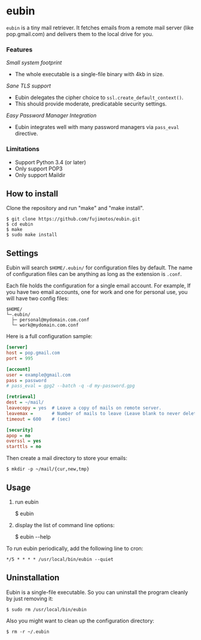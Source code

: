 eubin
=====

`eubin` is a tiny mail retriever. It fetches emails from a remote mail
server (like pop.gmail.com) and delivers them to the local drive for you.

### Features

*Small system footprint*

 * The whole executable is a single-file binary with 4kb in size.

*Sane TLS support*

 * Eubin delegates the cipher choice to `ssl.create_default_context()`.
 * This should provide moderate, predicatable security settings.

*Easy Password Manager Integration*

 * Eubin integrates well with many password managers via `pass_eval` directive.

### Limitations

 * Support Python 3.4 (or later)
 * Only support POP3
 * Only support Maildir


How to install
--------------

Clone the repository and run "make" and "make install".

    $ git clone https://github.com/fujimotos/eubin.git
    $ cd eubin
    $ make
    $ sudo make install


Settings
--------

Eubin will search `$HOME/.eubin/` for configuration files by default.
The name of configuration files can be anything as long as the extension
is `.conf`.

Each file holds the configuration for a single email account. For
example, If you have two email accounts, one for work and one for
personal use, you will have two config files:

    $HOME/
    └─.eubin/
      ├─ personal@mydomain.com.conf
      └─ work@mydomain.com.conf

Here is a full configuration sample:

```INI
[server]
host = pop.gmail.com
port = 995

[account]
user = example@gmail.com
pass = password
# pass_eval = gpg2 --batch -q -d my-password.gpg

[retrieval]
dest = ~/mail/
leavecopy = yes  # Leave a copy of mails on remote server.
leavemax =       # Number of mails to leave (Leave blank to never delete).
timeout = 600    # (sec)

[security]
apop = no
overssl = yes
starttls = no
```

Then create a mail directory to store your emails:

    $ mkdir -p ~/mail/{cur,new,tmp}


Usage
-----

1) run eubin

    $ eubin

2) display the list of command line options:

    $ eubin --help

To run eubin periodically, add the following line to cron:

    */5 * * * * /usr/local/bin/eubin --quiet


Uninstallation
--------------

Eubin is a single-file executable. So you can uninstall the program cleanly
by just removing it:

    $ sudo rm /usr/local/bin/eubin

Also you might want to clean up the configuration directory:

    $ rm -r ~/.eubin
